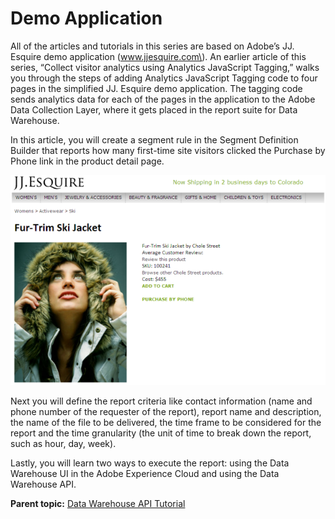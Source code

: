 # Demo Application

 

All of the articles and tutorials in this series are based on Adobe’s JJ. Esquire demo application \(www.jjesquire.com\). An earlier article of this series, “Collect visitor analytics using Analytics JavaScript Tagging,” walks you through the steps of adding Analytics JavaScript Tagging code to four pages in the simplified JJ. Esquire demo application. The tagging code sends analytics data for each of the pages in the application to the Adobe Data Collection Layer, where it gets placed in the report suite for Data Warehouse.

In this article, you will create a segment rule in the Segment Definition Builder that reports how many first-time site visitors clicked the Purchase by Phone link in the product detail page.

![](graphics/dwrep008-screencap.png)

 

Next you will define the report criteria like contact information \(name and phone number of the requester of the report\), report name and description, the name of the file to be delivered, the time frame to be considered for the report and the time granularity \(the unit of time to break down the report, such as hour, day, week\).

Lastly, you will learn two ways to execute the report: using the Data Warehouse UI in the Adobe Experience Cloud and using the Data Warehouse API.

**Parent topic:** [Data Warehouse API Tutorial](c_data_warehouse_API_tutorial.md)

